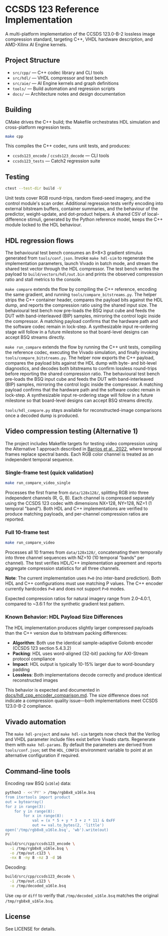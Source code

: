 # CCSDS 123 Reference Implementation

A multi-platform implementation of the CCSDS 123.0-B-2 lossless image compression standard, targeting C++, VHDL hardware description, and AMD-Xilinx AI Engine kernels.

## Project Structure

- `src/cpp/` — C++ codec library and CLI tools
- `src/hdl/` — VHDL compressor and test bench
- `src/aie/` — AI Engine kernels and graph definitions
- `tools/` — Build automation and regression scripts
- `docs/` — Architecture notes and design documentation

## Building

CMake drives the C++ build; the Makefile orchestrates HDL simulation and cross-platform regression tests.

```bash
make cpp
```

This compiles the C++ codec, runs unit tests, and produces:
- `ccsds123_encode` / `ccsds123_decode` — CLI tools
- `ccsds123_tests` — Catch2 regression suite

## Testing

```bash
ctest --test-dir build -V
```

Unit tests cover RGB round-trips, random fixed-seed imagery, and the control module's scan order. Additional regression tests verify encoding into external bitstream buffers, container summaries, and the behaviour of the predictor, weight-update, and dot-product helpers. A shared CSV of local-difference stimuli, generated by the Python reference model, keeps the C++ module locked to the HDL behaviour.

## HDL regression flows

The behavioural test bench consumes an 8×8×3 gradient stimulus generated from `tools/conf.json`. Invoke `make hdl-sim` to regenerate the implementation parameters, launch Vivado in batch mode, and stream the shared test vector through the HDL compressor. The test bench writes the payload to `build/vectors/hdl/out.bin` and prints the observed compression ratio and stall metrics to the console.

`make compare` extends the flow by compiling the C++ reference, encoding the same gradient, and running `tools/compare_bitstreams.py`. The helper strips the C++ container header, compares the payload bits against the HDL dump, and reports the compression ratio using the shared input size. The behavioural test bench now pre-loads the BSQ input cube and feeds the DUT with band-interleaved (BIP) samples, mirroring the control logic inside the compressor. A matching payload confirms that the hardware path and the software codec remain in lock-step. A synthesizable input re-ordering stage will follow in a future milestone so that board-level designs can accept BSQ streams directly.

`make run_compare` extends the flow by running the C++ unit tests, compiling the reference codec, executing the Vivado simulation, and finally invoking `tools/compare_bitstreams.py`. The helper now exports the C++ payload, compares the payload bits against the HDL dump with byte- and bit-level diagnostics, and decodes both bitstreams to confirm lossless round-trips before reporting the shared compression ratio. The behavioural test bench pre-loads the BSQ input cube and feeds the DUT with band-interleaved (BIP) samples, mirroring the control logic inside the compressor. A matching payload confirms that the hardware path and the software codec remain in lock-step. A synthesizable input re-ordering stage will follow in a future milestone so that board-level designs can accept BSQ streams directly.

`tools/hdl_compare.py` stays available for reconstructed-image comparisons once a decoded dump is produced.

## Video compression testing (Alternative 1)

The project includes Makefile targets for testing video compression using the Alternative 1 approach described in [Barrios et al., 2022](docs/Adaptation_of_the_CCSDS_123.0-B-2_Standard_for_RGB_Video_Compression.txt), where temporal frames replace spectral bands. Each RGB color channel is treated as an independent temporal sequence.

### Single-frame test (quick validation)

```bash
make run_compare_video_single
```

Processes the first frame from `data/128x128/`, splitting RGB into three independent channels (R, G, B). Each channel is compressed separately using the CCSDS 123 codec with dimensions NX=128, NY=128, NZ=1 (1 temporal "band"). Both HDL and C++ implementations are verified to produce matching payloads, and per-channel compression ratios are reported.

### Full 10-frame test

```bash
make run_compare_video
```

Processes all 10 frames from `data/128x128/`, concatenating them temporally into three channel sequences with NZ=10 (10 temporal "bands" per channel). The test verifies HDL/C++ implementation agreement and reports aggregate compression statistics for all three channels.

**Note**: The current implementation uses `P=0` (no inter-band prediction). Both HDL and C++ configurations must use matching P values. The C++ encoder currently hardcodes `P=0` and does not support `P>0` modes.

Expected compression ratios for natural imagery range from 2.0–4.0:1, compared to ~3.6:1 for the synthetic gradient test pattern.

### Known Behavior: HDL Payload Size Differences

The HDL implementation produces slightly larger compressed payloads than the C++ version due to bitstream packing differences:

- **Algorithm**: Both use the identical sample-adaptive Golomb encoder (CCSDS 123 section 5.4.3.2)
- **Packing**: HDL uses word-aligned (32-bit) packing for AXI-Stream protocol compliance
- **Impact**: HDL output is typically 10-15% larger due to word-boundary padding
- **Lossless**: Both implementations decode correctly and produce identical reconstructed images

This behavior is expected and documented in [docs/hdl_cpp_encoder_comparison.md](docs/hdl_cpp_encoder_comparison.md). The size difference does not indicate a compression quality issue—both implementations meet CCSDS 123.0-B-2 compliance.

## Vivado automation

The `make hdl-project` and `make hdl-sim` targets now check that the Verilog and VHDL parameter include files exist before Vivado starts. Regenerate them with `make hdl-params`. By default the parameters are derived from `tools/conf.json`; set the `HDL_CONFIG` environment variable to point at an alternative configuration if required.

## Command-line tools

Encoding raw BSQ (`u16le`) data:

```bash
python3 - <<'PY' > /tmp/rgb8x8_u16le.bsq
from itertools import product
out = bytearray()
for z in range(3):
    for y in range(8):
        for x in range(8):
            val = (x * 5 + y * 3 + z * 11) & 0xFF
            out += val.to_bytes(2, 'little')
open('/tmp/rgb8x8_u16le.bsq', 'wb').write(out)
PY

build/src/cpp/ccsds123_encode \
  -i /tmp/rgb8x8_u16le.bsq \
  -o /tmp/out.c123 \
  -nx 8 -ny 8 -nz 3 -d 16
```

Decoding:

```bash
build/src/cpp/ccsds123_decode \
  -i /tmp/out.c123 \
  -o /tmp/decoded_u16le.bsq
```

Use `cmp` or `diff` to verify that `/tmp/decoded_u16le.bsq` matches the original `/tmp/rgb8x8_u16le.bsq`.

## License

See LICENSE for details.
